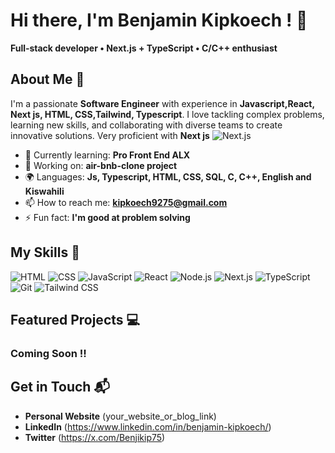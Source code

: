 # Hi there, I'm Benjamin Kipkoech ! 👋
**Full‑stack developer • Next.js + TypeScript • C/C++ enthusiast**

## About Me 🚀

I'm a passionate **Software Engineer** with experience in **Javascript,React, Next js, HTML, CSS,Tailwind, Typescript**. I love tackling complex problems, learning new skills, and collaborating with diverse teams to create innovative solutions.
Very proficient with **Next js** ![Next.js](https://img.shields.io/badge/Next.js-black?logo=next.js)

- 🌱 Currently learning: **Pro Front End ALX**
- 🔭 Working on: **air-bnb-clone project**
- 🌍 Languages: **Js, Typescript, HTML, CSS, SQL, C, C++, English and Kiswahili**
- 📫 How to reach me: **kipkoech9275@gmail.com**
- ⚡ Fun fact: **I'm good at problem solving**

## My Skills 🧠

![HTML](https://img.shields.io/badge/-HTML-E34F26?style=flat-square&logo=html5&logoColor=white)
![CSS](https://img.shields.io/badge/-CSS-1572B6?style=flat-square&logo=css3&logoColor=white)
![JavaScript](https://img.shields.io/badge/-JavaScript-F7DF1E?style=flat-square&logo=javascript&logoColor=black)
![React](https://img.shields.io/badge/-React-61DAFB?style=flat-square&logo=react&logoColor=black)
![Node.js](https://img.shields.io/badge/-Node.js-339933?style=flat-square&logo=node.js&logoColor=white)
![Next.js](https://img.shields.io/badge/Next.js-black?logo=next.js)
![TypeScript](https://img.shields.io/badge/TypeScript-blue?logo=typescript)
![Git](https://img.shields.io/badge/Git-F05032?style=flat&logo=git&logoColor=white)
![Tailwind CSS](https://img.shields.io/badge/Tailwind_CSS-06B6D4?style=flat&logo=tailwind-css&logoColor=white)




## Featured Projects 💻

### Coming Soon !!

## Get in Touch 📬

- **Personal Website** (your_website_or_blog_link)
- **LinkedIn** (https://www.linkedin.com/in/benjamin-kipkoech/) 
- **Twitter** (https://x.com/Benjikip75)


